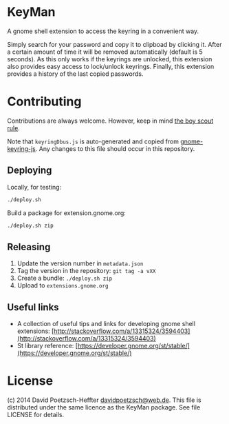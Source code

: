 # KeyMan

A gnome shell extension to access the keyring in a convenient way.

Simply search for your password and copy it to clipboad by clicking it.
After a certain amount of time it will be removed automatically (default is 5 seconds).
As this only works if the keyrings are unlocked, this extension also provides easy access to lock/unlock keyrings.
Finally, this extension provides a history of the last copied passwords.

# Contributing

Contributions are always welcome.
However, keep in mind [the boy scout rule](https://github.com/97-things/97-things-every-programmer-should-know/blob/master/en/thing_08/README.md).

Note that `keyringDbus.js` is auto-generated and copied from [gnome-keyring-js](https://github.com/dpoetzsch/gnome-keyring-js).
Any changes to this file should occur in this repository.

## Deploying

Locally, for testing:

```bash
./deploy.sh
```

Build a package for extension.gnome.org:

```bash
./deploy.sh zip
```

## Releasing

1. Update the version number in `metadata.json`
2. Tag the version in the repository: `git tag -a vXX`
3. Create a bundle: `./deploy.sh zip`
4. Upload to `extensions.gnome.org`

## Useful links

* A collection of useful tips and links for developing gnome shell extensions: [http://stackoverflow.com/a/13315324/3594403](http://stackoverflow.com/a/13315324/3594403)
* St library reference: [https://developer.gnome.org/st/stable/](https://developer.gnome.org/st/stable/)

# License

(c) 2014 David Poetzsch-Heffter <davidpoetzsch@web.de>.
This file is distributed under the same licence as the KeyMan package.
See file LICENSE for details.
